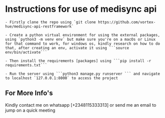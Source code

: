 # Instructions for use of medisync api
    - Firstly clone the repo using `git clone https://github.com/vortex-hue/medisync-api-restframework`

    - Create a python virtual environment for using the external packages, using `python3 -m venv env` but make sure you're on a macOs or Linux for that command to work, for windows os, kindly research on how to do that, after creating an env, activate it using ```source env/bin/activate```

    - Then install the requirements [packages] using ```pip install -r requirements.txt```

    - Run the server using ```python3 manage.py runserver ``` and navigate to localhost `127.0.0.1:8000` to access the project

## For More Info's

Kindly contact me on whatsapp [+2348115333313] or send me an email to jump on a quick meeting